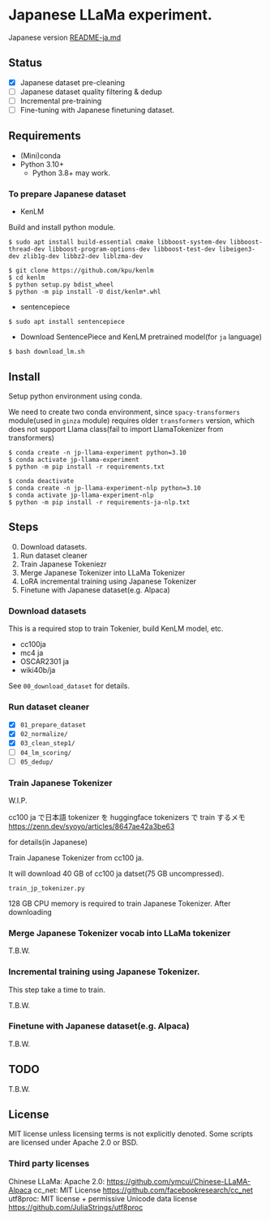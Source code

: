 # Japanese LLaMa experiment.

Japanese version [README-ja.md](README-ja.md)

## Status

* [x] Japanese dataset pre-cleaning
* [ ] Japanese dataset quality filtering & dedup
* [ ] Incremental pre-training
* [ ] Fine-tuning with Japanese finetuning dataset.

## Requirements

* (Mini)conda
* Python 3.10+
  * Python 3.8+ may work.

### To prepare Japanese dataset

* KenLM

Build and install python module.

```
$ sudo apt install build-essential cmake libboost-system-dev libboost-thread-dev libboost-program-options-dev libboost-test-dev libeigen3-dev zlib1g-dev libbz2-dev liblzma-dev

$ git clone https://github.com/kpu/kenlm
$ cd kenlm
$ python setup.py bdist_wheel
$ python -m pip install -U dist/kenlm*.whl
```

* sentencepiece

```
$ sudo apt install sentencepiece
```

* Download SentencePiece and KenLM pretrained model(for `ja` language)

```
$ bash download_lm.sh
```

## Install

Setup python environment using conda.

We need to create two conda environment, since `spacy-transformers` module(used in `ginza` module) requires older `transformers` version, which does not support Llama class(fail to import LlamaTokenizer from transformers)


```
$ conda create -n jp-llama-experiment python=3.10
$ conda activate jp-llama-experiment
$ python -m pip install -r requirements.txt
```

```
$ conda deactivate
$ conda create -n jp-llama-experiment-nlp python=3.10
$ conda activate jp-llama-experiment-nlp
$ python -m pip install -r requirements-ja-nlp.txt
```

## Steps

0. Download datasets.
1. Run dataset cleaner
1. Train Japanese Tokeniezr
2. Merge Japanese Tokenizer into LLaMa Tokenizer
3. LoRA incremental training using Japanese Tokenizer
4. Finetune with Japanese dataset(e.g. Alpaca)

### Download datasets

This is a required stop to train Tokenier, build KenLM model, etc.

* cc100ja
* mc4 ja
* OSCAR2301 ja
* wiki40b/ja

See `00_download_dataset` for details.

### Run dataset cleaner

* [x] `01_prepare_dataset`
* [x] `02_normalize/`
* [x] `03_clean_step1/`
* [ ] `04_lm_scoring/`
* [ ] `05_dedup/`

### Train Japanese Tokenizer

W.I.P.

cc100 ja で日本語 tokenizer を huggingface tokenizers で train するメモ
https://zenn.dev/syoyo/articles/8647ae42a3be63

for details(in Japanese)

Train Japanese Tokenizer from cc100 ja.

It will download 40 GB of cc100 ja datset(75 GB uncompressed).

`train_jp_tokenizer.py`

128 GB CPU memory is required to train Japanese Tokenizer.
After downloading

### Merge Japanese Tokenizer vocab into LLaMa tokenizer 

T.B.W.

### Incremental training using Japanese Tokenizer.

This step take a time to train.

T.B.W.


### Finetune with Japanese dataset(e.g. Alpaca)

T.B.W.

## TODO

T.B.W.

## License

MIT license unless licensing terms is not explicitly denoted.
Some scripts are licensed under Apache 2.0 or BSD.

### Third party licenses

Chinese LLaMa: Apache 2.0: https://github.com/ymcui/Chinese-LLaMA-Alpaca
cc_net: MIT License https://github.com/facebookresearch/cc_net
utf8proc: MIT license + permissive Unicode data license https://github.com/JuliaStrings/utf8proc
